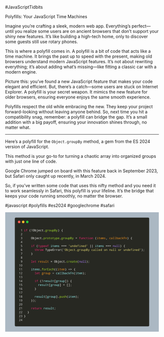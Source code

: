 #JavaScriptTidbits

Polyfills: Your JavaScript Time Machines

Imagine you’re crafting a sleek, modern web app. Everything’s perfect—until you realize some users are on ancient browsers that don’t support your shiny new features. It’s like building a high-tech home, only to discover some guests still use rotary phones.

This is where a polyfill comes in. A polyfill is a bit of code that acts like a time machine. It brings the past up to speed with the present, making old browsers understand modern JavaScript features. It’s not about rewriting everything; it’s about adding what’s missing—like fitting a classic car with a modern engine.

Picture this: you’ve found a new JavaScript feature that makes your code elegant and efficient. But, there’s a catch—some users are stuck on Internet Explorer. A polyfill is your secret weapon. It mimics the new feature for older browsers, ensuring everyone enjoys the same smooth experience.

Polyfills respect the old while embracing the new. They keep your project forward-looking without leaving anyone behind. So, next time you hit a compatibility snag, remember: a polyfill can bridge the gap. It’s a small addition with a big payoff, ensuring your innovation shines through, no matter what.

---

Here’s a polyfill for the `Object.groupBy` method, a gem from the ES 2024 version of JavaScript.

This method is your go-to for turning a chaotic array into organized groups with just one line of code.

Google Chrome jumped on board with this feature back in September 2023, but Safari only caught up recently, in March 2024.

So, if you’ve written some code that uses this nifty method and you need it to work seamlessly in Safari, this polyfill is your lifeline. It’s the bridge that keeps your code running smoothly, no matter the browser.

#javascript #polyfills #es2024 #googlechrome #safari

![Polyfill for Object.groupBy, Image Credit: Pratik Chaudhari](./polyfill.png)
